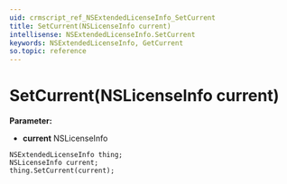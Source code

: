 ```yaml
---
uid: crmscript_ref_NSExtendedLicenseInfo_SetCurrent
title: SetCurrent(NSLicenseInfo current)
intellisense: NSExtendedLicenseInfo.SetCurrent
keywords: NSExtendedLicenseInfo, GetCurrent
so.topic: reference
---
```


# SetCurrent(NSLicenseInfo current)

**Parameter:** 
* **current** NSLicenseInfo

```crmscript
NSExtendedLicenseInfo thing;
NSLicenseInfo current;
thing.SetCurrent(current);
```

